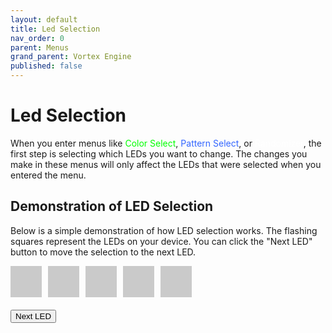 ```yaml
---
layout: default
title: Led Selection
nav_order: 0
parent: Menus
grand_parent: Vortex Engine
published: false
---
```


# Led Selection

When you enter menus like <span style="color: #00ff00;">Color Select</span>, <span style="color: #3366ff;">Pattern Select</span>, or <span style="color: #ffffff;">Randomizer</span>, the first step is selecting which LEDs you want to change. The changes you make in these menus will only affect the LEDs that were selected when you entered the menu.

## Demonstration of LED Selection

Below is a simple demonstration of how LED selection works. The flashing squares represent the LEDs on your device. You can click the "Next LED" button to move the selection to the next LED.

<div id="led-container">
  <div class="led" id="led-1"></div>
  <div class="led" id="led-2"></div>
  <div class="led" id="led-3"></div>
  <div class="led" id="led-4"></div>
  <div class="led" id="led-5"></div>
</div>

<button id="next-led-button">Next LED</button>

<script>
  let currentLed = 0;
  const leds = document.querySelectorAll('.led');

  function updateLedSelection() {
    leds.forEach((led, index) => {
      if (index === currentLed) {
        led.style.backgroundColor = '#00ff00';
        led.style.opacity = '1';
      } else {
        led.style.backgroundColor = '#555555';
        led.style.opacity = '0.3';
      }
    });
  }

  document.getElementById('next-led-button').addEventListener('click', () => {
    currentLed = (currentLed + 1) % leds.length;
    updateLedSelection();
  });

  updateLedSelection();
</script>

<style>
  #led-container {
    display: flex;
    gap: 10px;
    margin-bottom: 20px;
  }
  .led {
    width: 50px;
    height: 50px;
    background-color: #555555;
    opacity: 0.3;
    transition: background-color 0.3s, opacity 0.3s;
  }
</style>
